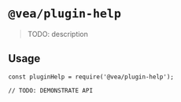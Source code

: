 # `@vea/plugin-help`

> TODO: description

## Usage

```
const pluginHelp = require('@vea/plugin-help');

// TODO: DEMONSTRATE API
```
